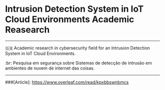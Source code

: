 # Intrusion Detection System in IoT Cloud Environments Academic Reasearch

---

:gb:
Academic research in cybersecurity field for an Intrusion Detection System in IoT Cloud Environments.

:br:
Pesquisa em segurança sobre Sistemas de detecção de intrusão em ambientes de nuvem de internet das coisas.

---

###[Article]: https://www.overleaf.com/read/kpxbbswnbmcs
